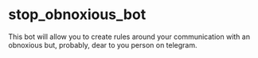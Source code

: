 # stop_obnoxious_bot
This bot will allow you to create rules around your communication with an obnoxious but, probably, dear to you person on telegram.
